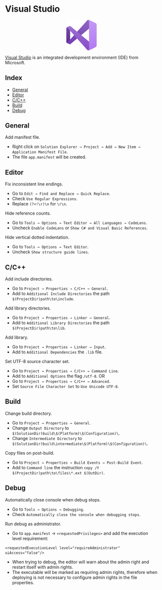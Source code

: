 # Visual Studio

<p align="center"><img align="center" width="20%" height="20%" src="assets/visualstudio.svg"></p>

[Visual Studio](https://en.wikipedia.org/wiki/Microsoft_Visual_Studio) is an integrated development environment (IDE) from Microsoft.

## Index

* [General](#general)
* [Editor](#editor)
* [C/C++](#cc)
* [Build](#build)
* [Debug](#debug)

## General

Add manifest file.
* Right click on `Solution Explorer → Project → Add → New Item → Application Manifest File`.
* The file `app.manifest` will be created.

## Editor

Fix inconsistent line endings.
* Go to `Edit → Find and Replace → Quick Replace`.
* Check `Use Regular Expressions`.
* Replace `(?<!\r)\n` for `\r\n`.

Hide reference counts.
* Go to `Tools → Options → Text Editor → All Languages → CodeLens`.
* Uncheck `Enable CodeLens` or `Show C# and Visual Basic References`.

Hide vertical dotted indentation.
* Go to `Tools → Options → Text Editor`.
* Uncheck `Show structure guide lines`.

## C/C++

Add include directories.
* Go to `Project → Properties → C/C++ → General`.
* Add to `Additional Include Directories` the path `$(ProjectDir)path\to\include`.

Add library directories.
* Go to `Project → Properties → Linker → General`.
* Add to `Additional Library Directories` the path `$(ProjectDir)path\to\lib`.

Add library.
* Go to `Project → Properties → Linker → Input`.
* Add to `Additional Dependencies` the `.lib` file.

Set UTF-8 source character set.
* Go to `Project → Properties → C/C++ → Command Line`.
* Add to `Additional Options` the flag `/utf-8`.
OR
* Go to `Project → Properties → C/C++ → Advanced`.
* Set `Source File Character Set` to `Use Unicode UTF-8`.

## Build

Change build directory.
* Go to `Project → Properties → General`.
* Change `Output Directory` to `$(SolutionDir)build\$(Platform)\$(Configuration)\`.
* Change `Intermediate Directory` to `$(SolutionDir)build\intermediate\$(Platform)\$(Configuration)\`.

Copy files on post-build.
* Go to `Project → Properties → Build Events → Post-Build Event`.
* Add to `Command line` the instruction `copy /Y $(ProjectDir)path\to\files\*.ext $(OutDir)`.

## Debug

Automatically close console when debug stops.
* Go to `Tools → Options → Debugging`.
* Check `Automatically close the console when debugging stops`.

Run debug as administrator.
* Go to `app.manifest` → `<requestedPrivileges>` and add the execution level requirement:
```
<requestedExecutionLevel level="requireAdministrator" uiAccess="false"/>
```
* When trying to debug, the editor will warn about the admin right and restart itself with admin rights.
* The executable will be marked as requiring admin rights, therefore when deploying is not necessary to configure admin rights in the file properties.
